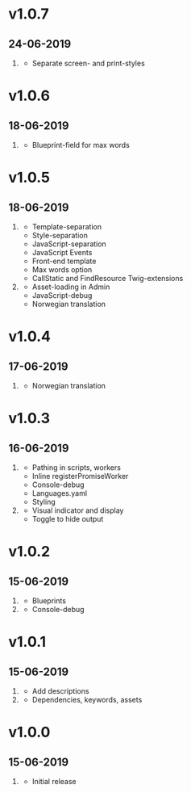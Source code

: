 # v1.0.7
##  24-06-2019

1. [](#improved)
    * Separate screen- and print-styles

# v1.0.6
##  18-06-2019

1. [](#new)
    * Blueprint-field for max words

# v1.0.5
##  18-06-2019

1. [](#new)
    * Template-separation
    * Style-separation
    * JavaScript-separation
    * JavaScript Events
    * Front-end template
    * Max words option
    * CallStatic and FindResource Twig-extensions
2. [](#improved)
    * Asset-loading in Admin
    * JavaScript-debug
    * Norwegian translation

# v1.0.4
##  17-06-2019

1. [](#new)
    * Norwegian translation

# v1.0.3
##  16-06-2019

1. [](#improved)
    * Pathing in scripts, workers
    * Inline registerPromiseWorker
    * Console-debug
    * Languages.yaml
    * Styling
2. [](#new)
    * Visual indicator and display
    * Toggle to hide output

# v1.0.2
##  15-06-2019

1. [](#bugfix)
    * Blueprints
2. [](#new)
    * Console-debug

# v1.0.1
##  15-06-2019

1. [](#new)
    * Add descriptions
2. [](#improved)
    * Dependencies, keywords, assets

# v1.0.0
##  15-06-2019

1. [](#new)
    * Initial release
